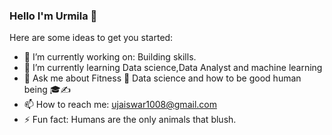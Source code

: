 ### Hello I'm Urmila  👋

Here are some ideas to get you started:

- 🔭 I’m currently working on: Building skills.
- 🌱 I’m currently learning Data science,Data Analyst and machine learning
- 💬 Ask me about Fitness 🏃 Data science and how to be good human being 🎓✍️
- 📫 How to reach me: ujaiswar1008@gmail.com
- ⚡ Fun fact: Humans are the only animals that blush.
